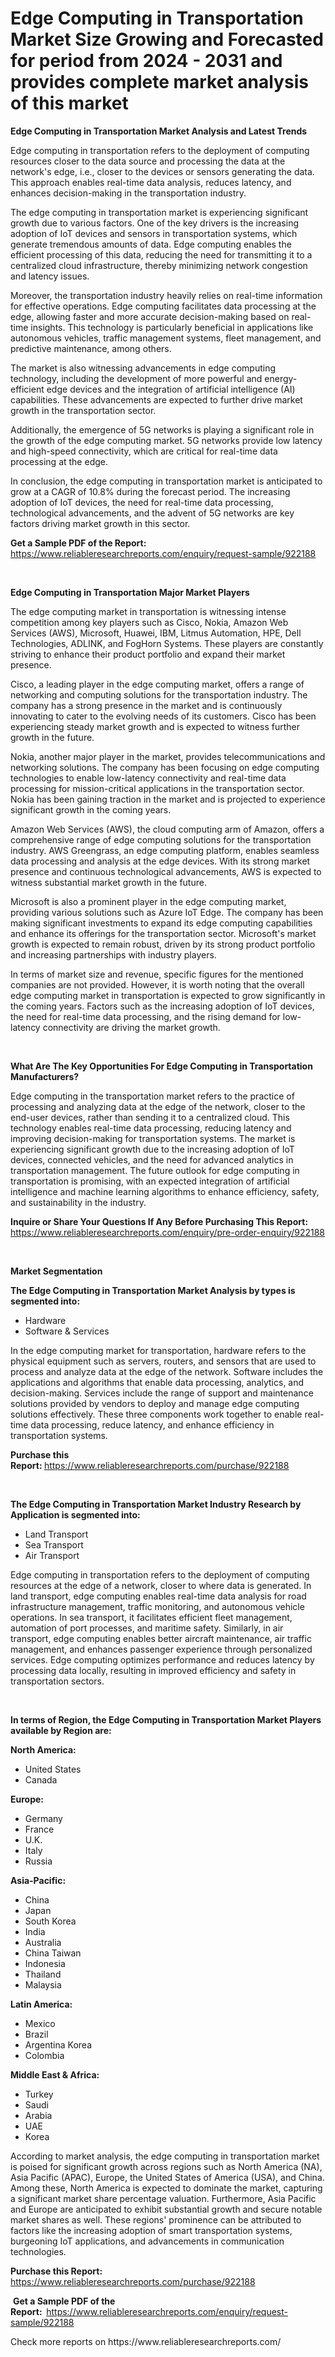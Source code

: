 <p><h1>Edge Computing in Transportation Market Size Growing and Forecasted for period from 2024 - 2031 and provides complete market analysis of this market</h1></p><p><strong>Edge Computing in Transportation Market Analysis and Latest Trends</strong></p>
<p><p>Edge computing in transportation refers to the deployment of computing resources closer to the data source and processing the data at the network's edge, i.e., closer to the devices or sensors generating the data. This approach enables real-time data analysis, reduces latency, and enhances decision-making in the transportation industry.</p><p>The edge computing in transportation market is experiencing significant growth due to various factors. One of the key drivers is the increasing adoption of IoT devices and sensors in transportation systems, which generate tremendous amounts of data. Edge computing enables the efficient processing of this data, reducing the need for transmitting it to a centralized cloud infrastructure, thereby minimizing network congestion and latency issues.</p><p>Moreover, the transportation industry heavily relies on real-time information for effective operations. Edge computing facilitates data processing at the edge, allowing faster and more accurate decision-making based on real-time insights. This technology is particularly beneficial in applications like autonomous vehicles, traffic management systems, fleet management, and predictive maintenance, among others.</p><p>The market is also witnessing advancements in edge computing technology, including the development of more powerful and energy-efficient edge devices and the integration of artificial intelligence (AI) capabilities. These advancements are expected to further drive market growth in the transportation sector.</p><p>Additionally, the emergence of 5G networks is playing a significant role in the growth of the edge computing market. 5G networks provide low latency and high-speed connectivity, which are critical for real-time data processing at the edge.</p><p>In conclusion, the edge computing in transportation market is anticipated to grow at a CAGR of 10.8% during the forecast period. The increasing adoption of IoT devices, the need for real-time data processing, technological advancements, and the advent of 5G networks are key factors driving market growth in this sector.</p></p>
<p><strong>Get a Sample PDF of the Report:&nbsp;</strong> <a href="https://www.reliableresearchreports.com/enquiry/request-sample/922188">https://www.reliableresearchreports.com/enquiry/request-sample/922188</a></p>
<p>&nbsp;</p>
<p><strong>Edge Computing in Transportation Major Market Players</strong></p>
<p><p>The edge computing market in transportation is witnessing intense competition among key players such as Cisco, Nokia, Amazon Web Services (AWS), Microsoft, Huawei, IBM, Litmus Automation, HPE, Dell Technologies, ADLINK, and FogHorn Systems. These players are constantly striving to enhance their product portfolio and expand their market presence.</p><p>Cisco, a leading player in the edge computing market, offers a range of networking and computing solutions for the transportation industry. The company has a strong presence in the market and is continuously innovating to cater to the evolving needs of its customers. Cisco has been experiencing steady market growth and is expected to witness further growth in the future.</p><p>Nokia, another major player in the market, provides telecommunications and networking solutions. The company has been focusing on edge computing technologies to enable low-latency connectivity and real-time data processing for mission-critical applications in the transportation sector. Nokia has been gaining traction in the market and is projected to experience significant growth in the coming years.</p><p>Amazon Web Services (AWS), the cloud computing arm of Amazon, offers a comprehensive range of edge computing solutions for the transportation industry. AWS Greengrass, an edge computing platform, enables seamless data processing and analysis at the edge devices. With its strong market presence and continuous technological advancements, AWS is expected to witness substantial market growth in the future.</p><p>Microsoft is also a prominent player in the edge computing market, providing various solutions such as Azure IoT Edge. The company has been making significant investments to expand its edge computing capabilities and enhance its offerings for the transportation sector. Microsoft's market growth is expected to remain robust, driven by its strong product portfolio and increasing partnerships with industry players.</p><p>In terms of market size and revenue, specific figures for the mentioned companies are not provided. However, it is worth noting that the overall edge computing market in transportation is expected to grow significantly in the coming years. Factors such as the increasing adoption of IoT devices, the need for real-time data processing, and the rising demand for low-latency connectivity are driving the market growth.</p></p>
<p>&nbsp;</p>
<p><strong>What Are The Key Opportunities For Edge Computing in Transportation Manufacturers?</strong></p>
<p><p>Edge computing in the transportation market refers to the practice of processing and analyzing data at the edge of the network, closer to the end-user devices, rather than sending it to a centralized cloud. This technology enables real-time data processing, reducing latency and improving decision-making for transportation systems. The market is experiencing significant growth due to the increasing adoption of IoT devices, connected vehicles, and the need for advanced analytics in transportation management. The future outlook for edge computing in transportation is promising, with an expected integration of artificial intelligence and machine learning algorithms to enhance efficiency, safety, and sustainability in the industry.</p></p>
<p><strong>Inquire or Share Your Questions If Any Before Purchasing This Report:</strong> <a href="https://www.reliableresearchreports.com/enquiry/pre-order-enquiry/922188">https://www.reliableresearchreports.com/enquiry/pre-order-enquiry/922188</a></p>
<p>&nbsp;</p>
<p><strong>Market Segmentation</strong></p>
<p><strong>The Edge Computing in Transportation Market Analysis by types is segmented into:</strong></p>
<p><ul><li>Hardware</li><li>Software & Services</li></ul></p>
<p><p>In the edge computing market for transportation, hardware refers to the physical equipment such as servers, routers, and sensors that are used to process and analyze data at the edge of the network. Software includes the applications and algorithms that enable data processing, analytics, and decision-making. Services include the range of support and maintenance solutions provided by vendors to deploy and manage edge computing solutions effectively. These three components work together to enable real-time data processing, reduce latency, and enhance efficiency in transportation systems.</p></p>
<p><strong>Purchase this Report:&nbsp;</strong><a href="https://www.reliableresearchreports.com/purchase/922188">https://www.reliableresearchreports.com/purchase/922188</a></p>
<p>&nbsp;</p>
<p><strong>The Edge Computing in Transportation Market Industry Research by Application is segmented into:</strong></p>
<p><ul><li>Land Transport</li><li>Sea Transport</li><li>Air Transport</li></ul></p>
<p><p>Edge computing in transportation refers to the deployment of computing resources at the edge of a network, closer to where data is generated. In land transport, edge computing enables real-time data analysis for road infrastructure management, traffic monitoring, and autonomous vehicle operations. In sea transport, it facilitates efficient fleet management, automation of port processes, and maritime safety. Similarly, in air transport, edge computing enables better aircraft maintenance, air traffic management, and enhances passenger experience through personalized services. Edge computing optimizes performance and reduces latency by processing data locally, resulting in improved efficiency and safety in transportation sectors.</p></p>
<p>&nbsp;</p>
<p><strong>In terms of Region, the Edge Computing in Transportation Market Players available by Region are:</strong></p>
<p>
    <p> <strong> North America: </strong>
        <ul>
            <li>United States</li>
            <li>Canada</li>
        </ul>
        </p> 
    <p> <strong> Europe: </strong>
        <ul>
            <li>Germany</li>
            <li>France</li>
            <li>U.K.</li>
            <li>Italy</li>
            <li>Russia</li>
        </ul>
        </p> 
    <p> <strong> Asia-Pacific: </strong>
        <ul>
            <li>China</li>
            <li>Japan</li>
            <li>South Korea</li>
            <li>India</li>
            <li>Australia</li>
            <li>China Taiwan</li>
            <li>Indonesia</li>
            <li>Thailand</li>
            <li>Malaysia</li>
        </ul>
        </p> 
    <p> <strong> Latin America: </strong>
        <ul>
            <li>Mexico</li>
            <li>Brazil</li>
            <li>Argentina Korea</li>
            <li>Colombia</li>
        </ul>
        </p> 
    <p> <strong> Middle East & Africa: </strong>
        <ul>
            <li>Turkey</li>
            <li>Saudi</li>
            <li>Arabia</li>
            <li>UAE</li>
            <li>Korea</li>
        </ul>
    </p>
    </p>
<p><p>According to market analysis, the edge computing in transportation market is poised for significant growth across regions such as North America (NA), Asia Pacific (APAC), Europe, the United States of America (USA), and China. Among these, North America is expected to dominate the market, capturing a significant market share percentage valuation. Furthermore, Asia Pacific and Europe are anticipated to exhibit substantial growth and secure notable market shares as well. These regions' prominence can be attributed to factors like the increasing adoption of smart transportation systems, burgeoning IoT applications, and advancements in communication technologies.</p></p>
<p><strong>Purchase this Report: </strong><a href="https://www.reliableresearchreports.com/purchase/922188">https://www.reliableresearchreports.com/purchase/922188</a></p>
<p>&nbsp;<strong>Get a Sample PDF of the Report:&nbsp;&nbsp;</strong><a href="https://www.reliableresearchreports.com/enquiry/request-sample/922188">https://www.reliableresearchreports.com/enquiry/request-sample/922188</a></p>
<p><strong></strong></p>
<p>Check more reports on https://www.reliableresearchreports.com/</p>